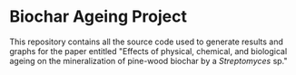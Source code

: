 # Biochar Ageing Project

This repository contains all the source code used to generate results and graphs for the paper entitled "Effects of physical, chemical, and biological ageing on the mineralization of pine-wood biochar by a _Streptomyces_ sp."
